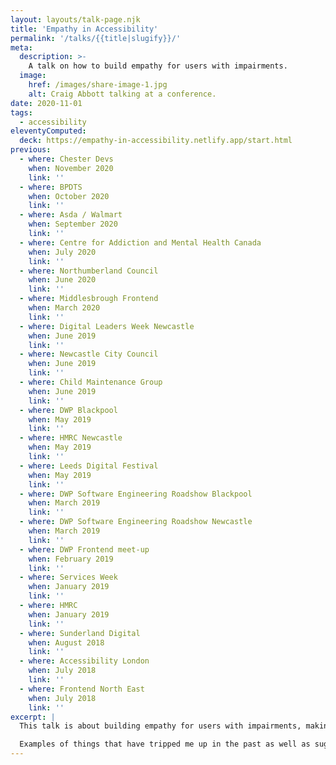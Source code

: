 ```yaml
---
layout: layouts/talk-page.njk
title: 'Empathy in Accessibility'
permalink: '/talks/{{title|slugify}}/'
meta:
  description: >-
    A talk on how to build empathy for users with impairments.
  image:
    href: /images/share-image-1.jpg
    alt: Craig Abbott talking at a conference.
date: 2020-11-01
tags:
  - accessibility
eleventyComputed:
  deck: https://empathy-in-accessibility.netlify.app/start.html
previous:
  - where: Chester Devs
    when: November 2020
    link: ''
  - where: BPDTS
    when: October 2020
    link: ''
  - where: Asda / Walmart
    when: September 2020
    link: ''
  - where: Centre for Addiction and Mental Health Canada
    when: July 2020
    link: ''
  - where: Northumberland Council
    when: June 2020
    link: ''
  - where: Middlesbrough Frontend
    when: March 2020
    link: ''
  - where: Digital Leaders Week Newcastle
    when: June 2019
    link: ''
  - where: Newcastle City Council
    when: June 2019
    link: ''
  - where: Child Maintenance Group
    when: June 2019
    link: ''
  - where: DWP Blackpool
    when: May 2019
    link: ''
  - where: HMRC Newcastle
    when: May 2019
    link: ''
  - where: Leeds Digital Festival
    when: May 2019
    link: ''
  - where: DWP Software Engineering Roadshow Blackpool
    when: March 2019
    link: ''
  - where: DWP Software Engineering Roadshow Newcastle
    when: March 2019
    link: ''
  - where: DWP Frontend meet-up
    when: February 2019
    link: ''
  - where: Services Week
    when: January 2019
    link: ''
  - where: HMRC
    when: January 2019
    link: ''
  - where: Sunderland Digital
    when: August 2018
    link: ''
  - where: Accessibility London
    when: July 2018
    link: ''
  - where: Frontend North East
    when: July 2018
    link: ''
excerpt: |
  This talk is about building empathy for users with impairments, making sure we are aware of how to design services that don't disable people.

  Examples of things that have tripped me up in the past as well as suggesting tools we can use to help us test our designs.
---
```


<!-- ## Empathy in Accessibility

- [Watch Empathy in accessibility on YouTube](https://www.youtube.com/watch?v=OyGuEXq2PCc&t=243s)
- [View Empathy in accessibility slides on Speaker Deck](https://speakerdeck.com/abbott567/empathy-in-accessibility)
- [View Empathy in accessibility slides as HTML]() -->
